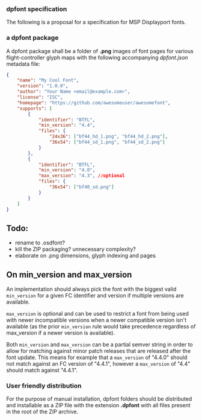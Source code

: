 ### dpfont specification

The following is a proposal for a specification for MSP Displayport fonts.

### a dpfont package

A dpfont package shall be a folder of **.png** images of font pages for various flight-controller glyph maps with the following accompanying *dpfont.json* metadata file:

```json
{
    "name": "My Cool Font",
    "version": "1.0.0",
    "author": "Your Name <email@example.com>",
    "license": "ISC",
    "homepage": "https://github.com/awesomeuser/awesomefont",
    "supports": [
        {
            "identifier": "BTFL",
            "min_version": "4.4",
            "files": {
                "24x36": ["bf44_hd_1.png", "bf44_hd_2.png"],
                "36x54": ["bf44_sd_1.png", "bf44_sd_2.png"]
            }
        },
        {
            "identifier": "BTFL",
            "min_version": "4.0",
            "max_version": "4.3", //optional
            "files": {
                "36x54": ["bf40_sd.png"]
            }
        }
    ]
}
```

## Todo:
 - rename to .osdfont?
 - kill the ZIP packaging? unnecessary complexity?
 - elaborate on .png dimensions, glyph indexing and pages

## On min_version and max_version

An implementation should always pick the font with the biggest valid `min_version` for a given FC identifier and version if multiple versions are available.

`max_version` is optional and can be used to restrict a font from being used with newer incompatible versions when a newer compatible version isn't available (as the prior `min_version` rule would take precedence regardless of max_version if a newer version is available).

Both `min_version` and `max_version` can be a partial semver string in order to allow for matching against minor patch releases that are released after the font update. This means for example that a `max_version` of "4.4.0" should not match against an FC version of "4.4.1", however a `max_version` of "4.4" should match against "4.4.1".

### User friendly distribution

For the purpose of manual installation, dpfont folders should be distributed and installable as a ZIP file with the extension **.dpfont** with all files present in the root of the ZIP archive.

